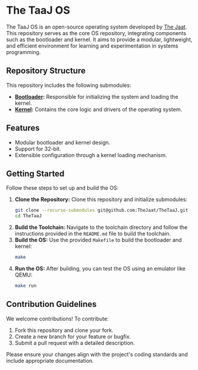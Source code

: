 # **The TaaJ OS**
The TaaJ OS is an open-source operating system developed by [The Jaat](https://github.com/TheJaat). This repository serves as the core OS repository, integrating components such as the bootloader and kernel. It aims to provide a modular, lightweight, and efficient environment for learning and experimentation in systems programming.

## **Repository Structure**
This repository includes the following submodules:
- **[Bootloader](https://github.com/TheJaat/TheBootloader):** Responsible for initializing the system and loading the kernel.
- **[Kernel](https://github.com/TheJaat/TheKernel):** Contains the core logic and drivers of the operating system.


## **Features**
- Modular bootloader and kernel design.
- Support for 32-bit.
- Extensible configuration through a kernel loading mechanism.


## **Getting Started**
Follow these steps to set up and build the OS:

1. **Clone the Repository:**
   Clone this repository and initialize submodules:
   ```bash
   git clone --recurse-submodules git@github.com:TheJaat/TheTaaJ.git
   cd TheTaaJ
   ```
2. **Build the Toolchain:**
   Navigate to the toolchain directory and follow the instructions provided in the `README.md` file to build the toolchain.
3. **Build the OS:**
   Use the provided `Makefile` to build the bootloader and kernel:
   ```bash
   make
   ```
4. **Run the OS:**
   After building, you can test the OS using an emulator like QEMU:
   ```bash
   make run
   ```

## Contribution Guidelines
We welcome contributions! To contribute:
1. Fork this repository and clone your fork.
2. Create a new branch for your feature or bugfix.
3. Submit a pull request with a detailed description.

Please ensure your changes align with the project's coding standards and include appropriate documentation.
